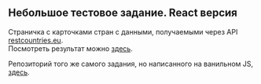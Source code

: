 ## Небольшое тестовое задание. React версия

Страничка с карточками стран с данными, получаемыми через API [restcountries.eu](https://restcountries.eu).<br>
Посмотреть результат можно [здесь](https://alex-altay.github.io/country-cards-react/).

Репозиторий того же самого задания, но написанного на ванильном JS, [здесь](https://github.com/alex-altay/countries).
